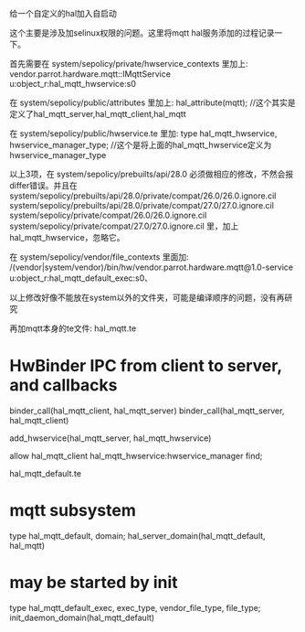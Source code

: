 
给一个自定义的hal加入自启动

这个主要是涉及加selinux权限的问题。这里将mqtt hal服务添加的过程记录一下。

首先需要在 system/sepolicy/private/hwservice_contexts 里加上:
vendor.parrot.hardware.mqtt::IMqttService                   	u:object_r:hal_mqtt_hwservice:s0

在 system/sepolicy/public/attributes 里加上:
hal_attribute(mqtt); 	//这个其实是定义了hal_mqtt_server,hal_mqtt_client,hal_mqtt

在 system/sepolicy/public/hwservice.te 里加:
type hal_mqtt_hwservice, hwservice_manager_type;  //这个是将上面的hal_mqtt_hwservice定义为hwservice_manager_type

以上3项，在 system/sepolicy/prebuilts/api/28.0 必须做相应的修改，不然会报differ错误。并且在
system/sepolicy/prebuilts/api/28.0/private/compat/26.0/26.0.ignore.cil
system/sepolicy/prebuilts/api/28.0/private/compat/27.0/27.0.ignore.cil
system/sepolicy/private/compat/26.0/26.0.ignore.cil
system/sepolicy/private/compat/27.0/27.0.ignore.cil
里，加上hal_mqtt_hwservice，忽略它。

在 system/sepolicy/vendor/file_contexts 里面加:
/(vendor|system/vendor)/bin/hw/vendor\.parrot\.hardware\.mqtt@1\.0-service  u:object_r:hal_mqtt_default_exec:s0、

以上修改好像不能放在system以外的文件夹，可能是编译顺序的问题，没有再研究

再加mqtt本身的te文件:
hal_mqtt.te
# HwBinder IPC from client to server, and callbacks
binder_call(hal_mqtt_client, hal_mqtt_server)
binder_call(hal_mqtt_server, hal_mqtt_client)

add_hwservice(hal_mqtt_server, hal_mqtt_hwservice)

allow hal_mqtt_client hal_mqtt_hwservice:hwservice_manager find;

hal_mqtt_default.te
# mqtt subsystem
type hal_mqtt_default, domain;
hal_server_domain(hal_mqtt_default, hal_mqtt)

# may be started by init
type hal_mqtt_default_exec, exec_type, vendor_file_type, file_type;
init_daemon_domain(hal_mqtt_default)
